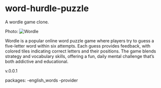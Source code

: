 
# word-hurdle-puzzle
A wordle game clone.

Photo:
![Wordle](https://github.com/user-attachments/assets/ef1e7a6d-522d-4ebe-b317-6fae7afb73c5)


Wordle is a popular online word puzzle game where players try to guess a five-letter word within six attempts.
Each guess provides feedback, with colored tiles indicating correct letters and their positions. 
The game blends strategy and vocabulary skills, offering a fun, daily mental challenge that’s both addictive and educational.

v.0.0.1

packages:
	  -english_words
	  -provider
 
